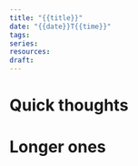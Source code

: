 ```yaml
---
title: "{{title}}"
date: "{{date}}T{{time}}"
tags: 
series: 
resources: 
draft:
---
```

# Quick thoughts


# Longer ones
